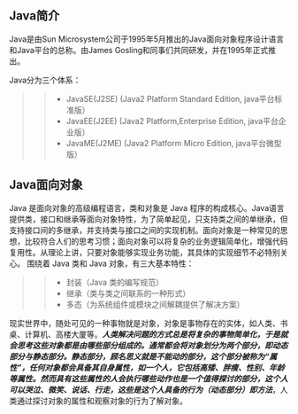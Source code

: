 ## Java简介
Java是由Sun Microsystem公司于1995年5月推出的Java面向对象程序设计语言和Java平台的总称。由James Gosling和同事们共同研发，并在1995年正式推出。

Java分为三个体系：
>> * JavaSE(J2SE) (Java2 Platform Standard Edition, java平台标准版）
>> * JavaEE(J2EE) (Java2 Platform,Enterprise Edition, java平台企业版）
>> * JavaME(J2ME) (Java2 Platform Micro Edition, java平台微型版）


## Java面向对象

Java 是面向对象的高级编程语言，类和对象是 Java 程序的构成核心。Java语言提供类，接口和继承等面向对象特性，为了简单起见，只支持类之间的单继承，但支持接口间的多继承，并支持类与接口之间的实现机制。面向对象是一种常见的思想，比较符合人们的思考习惯；面向对象可以将复杂的业务逻辑简单化，增强代码复用性。从理论上讲，只要对象能够实现业务功能，其具体的实现细节不必特别关心。
围绕着 Java 类和 Java 对象，有三大基本特性：
>> * 封装（Java 类的编写规范）
>> * 继承（类与类之间联系的一种形式）
>> * 多态（为系统组件或模块之间解耦提供了解决方案）

现实世界中，随处可见的一种事物就是对象，对象是事物存在的实体，如人类、书桌、计算机、高楼大厦等。***人类解决问题的方式总是将复杂的事物简单化，于是就会思考这些对象都是由哪些部分组成的。通常都会将对象划分为两个部分，即动态部分与静态部分。***静态部分，顾名思义就是不能动的部分，这个部分被称为“***属性***”，任何对象都会具备其自身属性，如一个人，它包括高矮、胖瘦、性别、年龄等属性。然而具有这些属性的人会执行哪些动作也是一个值得探讨的部分，这个人可以哭泣、微笑、说话、行走，这些是这个人具备的行为（动态部分）即***方法***，人类通过探讨对象的属性和观察对象的行为了解对象。
